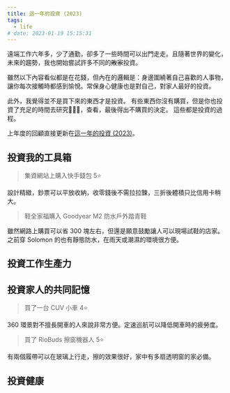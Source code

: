 ```yaml
---
title: 這一年的投資 (2023)
tags:
  - life
# date: 2023-01-19 15:15:31
---
```


遠端工作六年多，少了通勤，卻多了一些時間可以出門走走。且隨著世界的變化，未來的趨勢，我也開始嘗試許多不同的~~敗家~~投資。

雖然以下內容看似都是在花錢，但內在的邏輯是：身邊圍繞著自己喜歡的人事物，讓你每次接觸時都感到愉悅。常保身心健康也是對自己，對家人最好的投資。

此外，我覺得並不是買下來的東西才是投資。
有些東西你沒有購買，但是你也投資了充足的時間去研究，查看，最後得出不購買的決定。
這些都是投資的過程。

上年度的回顧直接更新在[這一年的投資 (2023)](life/my-investment-2023.md)。

<!-- truncate -->

## 投資我的工具箱

> 集資網站上購入快手錢包 5⭐

設計精緻，鈔票可以平放收納，收零錢後不需拉拉鍊，三折後體積只比信用卡稍大。

> 鞋全家福購入 Goodyear M2 防水戶外踏青鞋

雖然網路上購買可以省 300 塊左右，但還是願意鼓勵讓人可以現場試鞋的店家。
之前穿 Solomon 的也有靜態防水，在雨天或潮濕的環境很方便。

## 投資工作生產力

## 投資家人的共同記憶

> 買了一台 CUV 小車 4⭐️

360 環景對不擅長開車的人來說非常方便。定速巡航可以降低開車時的疲勞度。

> 買了 RioBuds 擦窗機器人 5⭐

有兩個履帶可以在玻璃上行走，擦的效果很好，家中有多扇透明窗的家必備。

## 投資健康
